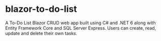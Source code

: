 # blazor-to-do-list
A To-Do List Blazor CRUD web app built using C# and .NET 6 along with Entity Framework Core and SQL Server Express. Users can create, read, update and delete their own tasks.
